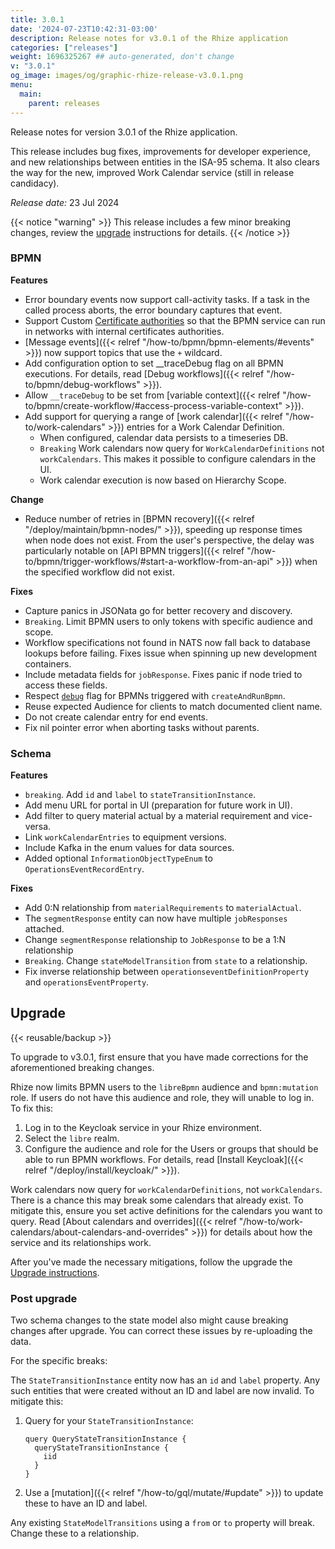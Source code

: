 ```yaml
---
title: 3.0.1
date: '2024-07-23T10:42:31-03:00'
description: Release notes for v3.0.1 of the Rhize application
categories: ["releases"]
weight: 1696325267 ## auto-generated, don't change
v: "3.0.1"
og_image: images/og/graphic-rhize-release-v3.0.1.png
menu:
  main:
    parent: releases
---
```


Release notes for version 3.0.1 of the Rhize application.

This release includes bug fixes, improvements for developer experience, and new relationships between entities in the ISA-95 schema.
It also clears the way for the new, improved Work Calendar service (still in release candidacy).

_Release date:_
23 Jul 2024

{{< notice "warning" >}}
This release includes a few minor breaking changes, review the [upgrade](#upgrade) instructions for details.
{{< /notice >}}

### BPMN

**Features**

- Error boundary events now support call-activity tasks. If a task in the called process aborts, the error boundary captures that event.
- Support Custom [Certificate authorities](https://en.wikipedia.org/wiki/Certificate_authority) so that the BPMN service can run in networks with internal certificates authorities.
- [Message events]({{< relref "/how-to/bpmn/bpmn-elements/#events" >}}) now support topics that use the `+` wildcard.
- Add configuration option to set __traceDebug flag on all BPMN executions. For details, read [Debug workflows]({{< relref "/how-to/bpmn/debug-workflows" >}}).
- Allow `__traceDebug` to be set from [variable context]({{< relref "/how-to/bpmn/create-workflow/#access-process-variable-context" >}}).
- Add support for querying a range of [work calendar]({{< relref "/how-to/work-calendars" >}}) entries for a Work Calendar Definition.
  - When configured, calendar data persists to a timeseries DB.
  - `Breaking` Work calendars now query for `WorkCalendarDefinitions` not `workCalendars`.
  This makes it possible to configure calendars in the UI.
  - Work calendar execution is now based on Hierarchy Scope.

**Change**
- Reduce number of retries in [BPMN recovery]({{< relref "/deploy/maintain/bpmn-nodes/" >}}), speeding up response times when node does not exist.
From the user's perspective, the delay was particularly notable on [API BPMN triggers]({{< relref "/how-to/bpmn/trigger-workflows/#start-a-workflow-from-an-api" >}}) when the specified workflow did not exist.

**Fixes**
- Capture panics in JSONata go for better recovery and discovery.
- `Breaking`. Limit BPMN users to only tokens with specific audience and scope.
- Workflow specifications not found in NATS now fall back to database lookups before failing.
  Fixes issue when spinning up new development containers.
- Include metadata fields for `jobResponse`. Fixes panic if node tried to access these fields.
- Respect [`debug`](/how-to/bpmn/debug-workflows/#adding-the-debug-flag) flag for BPMNs triggered with `createAndRunBpmn`.
- Reuse expected Audience for clients to match documented client name.
- Do not create calendar entry for end events.
- Fix nil pointer error when aborting tasks without parents.


### Schema

**Features**
- `breaking`. Add `id` and `label` to `stateTransitionInstance`.
- Add menu URL for portal in UI (preparation for future work in UI).
- Add filter to query material actual by a material requirement and vice-versa.
- Link `workCalendarEntries` to equipment versions.
- Include Kafka in the enum values for data sources.
- Added optional `InformationObjectTypeEnum` to `OperationsEventRecordEntry`.

**Fixes**
- Add 0:N relationship from `materialRequirements` to `materialActual`.
- The `segmentResponse` entity can now have multiple `jobResponses` attached.
- Change `segmentResponse` relationship to `JobResponse` to be a 1:N relationship
- `Breaking`. Change `stateModelTransition` from `state` to a relationship.
- Fix inverse relationship between `operationseventDefinitionProperty` and `operationsEventProperty`.

## Upgrade

{{< reusable/backup >}}

To upgrade to v3.0.1, first ensure that you have made corrections for the aforementioned breaking changes.

Rhize now limits BPMN users to the `libreBpmn` audience and `bpmn:mutation` role.
If users do not have this audience and role, they will unable to log in.
To fix this:
1. Log in to the Keycloak service in your Rhize environment.
2. Select the `libre` realm.
3. Configure the audience and role for the Users or groups that should be able to run BPMN workflows. For details, read [Install Keycloak]({{< relref "/deploy/install/keycloak/" >}}).

Work calendars now query for `workCalendarDefinitions`, not `workCalendars`.
There is a chance this may break some calendars that already exist.
To mitigate this, ensure you set active definitions for the calendars you want to query.
Read [About calendars and overrides]({{< relref "/how-to/work-calendars/about-calendars-and-overrides" >}}) for details about how the service and its relationships work.

After you've made the necessary mitigations, follow the upgrade the [Upgrade instructions](/deploy/upgrade).

### Post upgrade

Two schema changes to the state model also might cause breaking changes after upgrade.
You can correct these issues by re-uploading the data.

For the specific breaks:

The `StateTransitionInstance` entity now has an `id` and `label` property.
Any such entities that were created without an ID and label are now invalid.
To mitigate this:
1. Query for your `StateTransitionInstance`:
   ```gql
   query QueryStateTransitionInstance {
     queryStateTransitionInstance {
       iid
     }
   }
   ```
2. Use a [mutation]({{< relref "/how-to/gql/mutate/#update" >}}) to update these to have an ID and label.

Any existing `StateModelTransitions` using a `from` or `to` property will break. Change these to a relationship.

